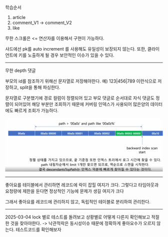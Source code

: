 학습순서
1) article
2) comment_V1 -> comment_V2
3) like

무한 스크롤은 <= 연산자를 이용해서 구현이 가능하다.


샤드에선 pk를 auto increment 를 사용해도 유일성이 보장되지 않는다.
또한, 클라이언트에 키를 노출하게 될 경우 보안적인 이슈가 있을 수 있다.



---
무한 depth 댓글

부모의 id를 참조하기 위해선 문자열로 저장해야한다.
예) 123|456|789 이런식으로 저장하고, split을 통해 파싱한다.

문자열로 구분했기에 경로 컬럼이 정렬되어 있고 부모 댓글로 순서대로 자식 댓글도 정렬이 되어있어 해당 부분만 조회하기 때문에
커버링 인덱스가 사용되어 많은양의 데이터에도 빠르게 조회가 가능하다.

![img_1.png](img_1.png)

---
좋아요를 테이블에서 관리하면 레코드에 락이 잡힐 여지가 크다.
그렇다고 타임아웃과 요청량에 제한을 둔다면 정상적인 기능에 문제가 생길 여지가 크다

그래서 좋아요를 레코드에 관리하지 않고, 독립적인 테이블로 분리하여 관리한다. 

---
2025-03-04
lock 별로 테스트를 돌려보고 상황별로 어떻게 다른지 확인해보고 적절한 것을 찾아야한다.
-> 낙관적락은 동시성이슈 때문에 정확하게 좋아요수가 오르지 않는다. 테스트코드를 확인해보자